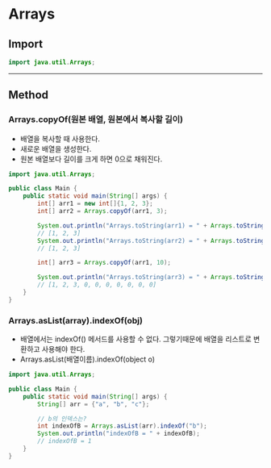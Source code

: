 # Arrays

## Import
```java
import java.util.Arrays;
```

---

## Method
### Arrays.copyOf(원본 배열, 원본에서 복사할 길이)
* 배열을 복사할 때 사용한다.
* 새로운 배열을 생성한다.
* 원본 배열보다 길이를 크게 하면 0으로 채워진다.

```java
import java.util.Arrays;

public class Main {
    public static void main(String[] args) {
        int[] arr1 = new int[]{1, 2, 3};
        int[] arr2 = Arrays.copyOf(arr1, 3);

        System.out.println("Arrays.toString(arr1) = " + Arrays.toString(arr1));
        // [1, 2, 3]
        System.out.println("Arrays.toString(arr2) = " + Arrays.toString(arr2));
        // [1, 2, 3]

        int[] arr3 = Arrays.copyOf(arr1, 10);

        System.out.println("Arrays.toString(arr3) = " + Arrays.toString(arr3));
        // [1, 2, 3, 0, 0, 0, 0, 0, 0, 0]
    }
}
```

### Arrays.asList(array).indexOf(obj)
* 배열에서는 indexOf() 메서드를 사용할 수 없다. 그렇기때문에 배열을 리스트로 변환하고 사용해야 한다.
* Arrays.asList(배열이름).indexOf(object o)

```java
import java.util.Arrays;

public class Main {
    public static void main(String[] args) {
        String[] arr = {"a", "b", "c"};

        // b의 인덱스는?
        int indexOfB = Arrays.asList(arr).indexOf("b");
        System.out.println("indexOfB = " + indexOfB);
        // indexOfB = 1
    }
}
```
